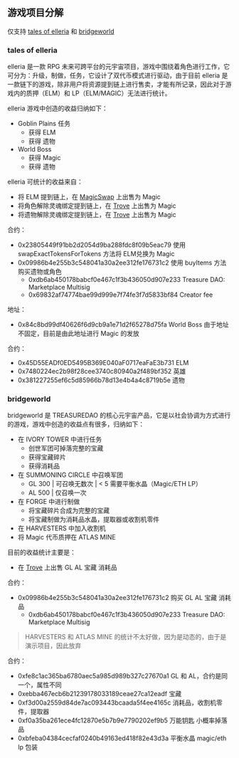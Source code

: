 ## 游戏项目分解

仅支持 [tales of elleria](https://app.talesofelleria.com/world) 和 [bridgeworld](https://bridgeworld.treasure.lol/)

### tales of elleria

elleria 是一款 RPG 未来可跨平台的元宇宙项目，游戏中围绕着角色进行工作，它可分为：升级，制做，任务，它设计了双代币模式进行驱动，由于目前 elleria 是一款链下的游戏，除非用户将资源提到链上进行售卖，才能有所记录，因此对于游戏内的质押（ELM）和 LP（ELM/MAGIC）无法进行统计。

elleria 游戏中创造的收益归纳如下：

- Goblin Plains 任务
  - 获得 ELM
  - 获得 遗物
- World Boss
  - 获得 Magic
  - 获得 遗物

elleria 可统计的收益来自：

- 将 ELM 提到链上，在 [MagicSwap](https://magicswap.lol/) 上出售为 Magic
- 将角色解除灵魂绑定提到链上，在 [Trove](https://trove.treasure.lol/) 上出售为 Magic
- 将遗物解除灵魂绑定提到链上，在 [Trove](https://trove.treasure.lol/) 上出售为 Magic

合约：

- 0x23805449f91bb2d2054d9ba288fdc8f09b5eac79 使用 swapExactTokensForTokens 方法将 ELM兑换为 Magic
- 0x09986b4e255b3c548041a30a2ee312fe176731c2 使用 buyItems 方法购买遗物或角色
  - 0xdb6ab450178babcf0e467c1f3b436050d907e233 Treasure DAO: Marketplace Multisig
  - 0x69832af74774bae99d999e7f74fe3f7d5833bf84 Creator fee

地址：

- 0x84c8bd99df40626f6d9cb9a1e71d2f65278d75fa World Boss 由于地址不固定，目前是由此地址进行 Magic 的发放

合约：

- 0x45D55EADf0ED5495B369E040aF0717eaFaE3b731 ELM
- 0x7480224ec2b98f28cee3740c80940a2f489bf352 英雄
- 0x381227255ef6c5d85966b78d13e4b4a4c8719b5e 遗物

### bridgeworld

bridgeworld 是 TREASUREDAO 的核心元宇宙产品，它是以社会协调为方式进行的游戏，游戏中创造的收益点有很多，归纳如下：

- 在 IVORY TOWER 中进行任务
  - 创世军团可掉落完整的宝藏
  - 获得宝藏碎片
  - 获得消耗品
- 在 SUMMONING CIRCLE 中召唤军团
  - GL 300 | 可召唤无数次 | < 5 需要平衡水晶（Magic/ETH LP）
  - AL 500 | 仅召唤一次
- 在 FORGE 中进行制做
  - 将宝藏碎片合成为完整的宝藏
  - 将宝藏制做为消耗品水晶，提取器或收割机零件
- 在 HARVESTERS 中加入收割机
- 将 Magic 代币质押在 ATLAS MINE

目前的收益统计主要是：

- 在 [Trove](https://trove.treasure.lol/) 上出售 GL AL 宝藏 消耗品

合约：

- 0x09986b4e255b3c548041a30a2ee312fe176731c2 购买 GL AL 宝藏 消耗品
  - 0xdb6ab450178babcf0e467c1f3b436050d907e233 Treasure DAO: Marketplace Multisig

> HARVESTERS 和 ATLAS MINE 的统计不太好做，因为是动态的，由于是演示项目，因此放弃

合约：

- 0xfe8c1ac365ba6780aec5a985d989b327c27670a1 GL 和 AL，合约是同一个，属性不同
- 0xebba467ecb6b21239178033189ceae27ca12eadf 宝藏
- 0xf3d00a2559d84de7ac093443bcaada5f4ee4165c 消耗品，收割机零件，提取器
- 0xf0a35ba261ece4fc12870e5b7b9e7790202ef9b5 万能钥匙 小概率掉落品
- 0xbfeba04384cecfaf0240b49163ed418f82e43d3a 平衡水晶 magic/eth lp 包装